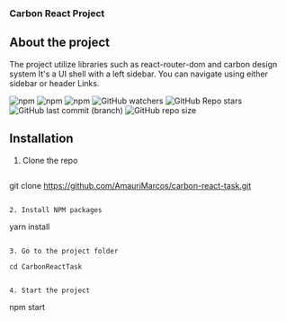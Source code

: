 ### Carbon React Project

## About the project

The project utilize libraries such as react-router-dom and carbon design system
It's a UI shell with a left sidebar. You can navigate using either sidebar or header Links. 


![npm](https://img.shields.io/npm/v/react?color=%23007ec6&label=React&logo=React&style=for-the-badge)
![npm](https://img.shields.io/npm/v/react-redux?color=%23007ec6&label=Redux&logo=Redux&style=for-the-badge)
![npm](https://img.shields.io/npm/v/react-router-dom?label=React%20Router%20Dom&logo=React%20Router&style=for-the-badge)
![GitHub watchers](https://img.shields.io/github/watchers/AmauriMarcos/React-Admin?logo=Github&style=for-the-badge)
![GitHub Repo stars](https://img.shields.io/github/stars/AmauriMarcos/React-Admin?logo=Github&style=for-the-badge)
![GitHub last commit (branch)](https://img.shields.io/github/last-commit/AmauriMarcos/React-Admin/main?color=%23007EC6&logo=Git&style=for-the-badge)
![GitHub repo size](https://img.shields.io/github/repo-size/AmauriMarcos/React-Admin?logo=github&style=for-the-badge)


## Installation

1. Clone the repo

   ```
  git clone https://github.com/AmauriMarcos/carbon-react-task.git
   ```

2. Install NPM packages

   ```
   yarn install
   ```
   
3. Go to the project folder

   ```
    cd CarbonReactTask
   ```

4. Start the project

   ```
   npm start
   ```
